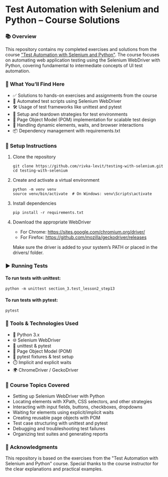 # Test Automation with Selenium and Python – Course Solutions

### 📚 Overview

This repository contains my completed exercises and solutions from the course
["Test Automation with Selenium and Python"](https://stepik.org/course/575/syllabus). The course focuses on automating 
web application testing using the Selenium WebDriver with Python, covering 
fundamental to intermediate concepts of UI test automation.

### 🚀 What You’ll Find Here

- ✅ Solutions to hands-on exercises and assignments from the course
- 🧪 Automated test scripts using Selenium WebDriver
- 🛠️ Usage of test frameworks like unittest and pytest
- 🔧 Setup and teardown strategies for test environments
- 📄 Page Object Model (POM) implementation for scalable test design
- 🧱 Handling dynamic elements, waits, and browser interactions
- 📦 Dependency management with requirements.txt

### 🔧 Setup Instructions

1. Clone the repository
    ```
    git clone https://github.com/rivka-levit/testing-with-selenium.git
    cd testing-with-selenium
    ```
2. Create and activate a virtual environment
    ```
    python -m venv venv
    source venv/bin/activate  # On Windows: venv\Scripts\activate
    ```
3. Install dependencies
    ```
    pip install -r requirements.txt
    ```
4. Download the appropriate WebDriver

   - For Chrome: https://sites.google.com/chromium.org/driver/
   - For Firefox: https://github.com/mozilla/geckodriver/releases

   Make sure the driver is added to your system’s PATH or placed in the drivers/ folder.

### ▶️ Running Tests

#### To run tests with unittest:
```
python -m unittest section_3.test_lesson2_step13
```
#### To run tests with pytest:
```
pytest
```

### 🧰 Tools & Technologies Used

- 🐍 Python 3.x
- 🌐 Selenium WebDriver
- 🧪 unittest & pytest
- 📄 Page Object Model (POM)
- 🧼 pytest fixtures & test setup
- ⏱️ Implicit and explicit waits
- 🌍 ChromeDriver / GeckoDriver

### 📌 Course Topics Covered

- Setting up Selenium WebDriver with Python
- Locating elements with XPath, CSS selectors, and other strategies
- Interacting with input fields, buttons, checkboxes, dropdowns
- Waiting for elements using explicit/implicit waits
- Creating reusable page objects with POM
- Test case structuring with unittest and pytest
- Debugging and troubleshooting test failures
- Organizing test suites and generating reports

### 🙌 Acknowledgments

This repository is based on the exercises from the "Test Automation with 
Selenium and Python" course. Special thanks to the course instructor for 
the clear explanations and practical examples.